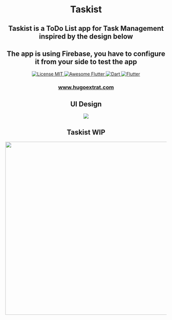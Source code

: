 <h1 align="center">Taskist</h1>

<h2 align="center">
 Taskist is a ToDo List app for Task Management inspired by the design below
</h2>

<h2 align="center">
 The app is using Firebase, you have to configure it from your side to test the app
</h2>


<div align="center">
  <a href="https://opensource.org/licenses/MIT">
    <img src="https://img.shields.io/badge/license-MIT-blue.svg?longCache=true&style=for-the-badge" alt="License MIT" />
  </a>
  <a href="https://github.com/Solido/awesome-flutter">
     <img src="https://img.shields.io/badge/awesome-%F0%9F%95%B6-purple.svg?longCache=true&style=for-the-badge" alt="Awesome Flutter" />
  </a>
  <a href="https://www.dartlang.org/">
     <img src="https://img.shields.io/badge/Dart-2.0.0-ff69b4.svg?longCache=true&style=for-the-badge" alt="Dart" />
  </a>
  <a href="https://flutter.io/">
     <img src="https://img.shields.io/badge/Flutter-SDK-3BB9FF.svg?longCache=true&style=for-the-badge" alt="Flutter" />
  </a>
</div>

<div align="center">
  <h3>
    <a href="https://hugoextrat.com">
      www.hugoextrat.com
    </a>
  </h3>
</div>


<h2 align="center">
  <strong>UI Design</strong>
</h2>

<div align="center">
  <img src="https://media.giphy.com/media/1wpPvwtUU2yuqYlqmx/giphy.gif"/>
</div>

<h2 align="center">
  <strong>Taskist WIP</strong>
</h2>

<div align="center">
  <img src="https://preview.ibb.co/bQfdLK/Screenshot_20180904_154042.jpg" height="540"/>
</div>
